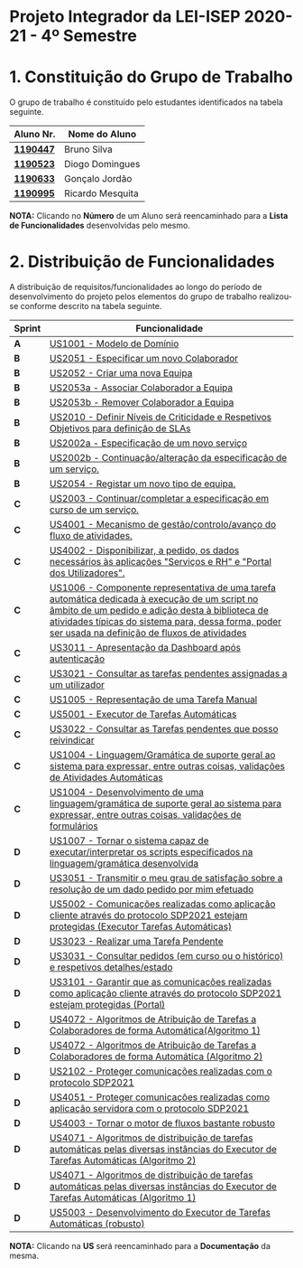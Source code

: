 # Projeto Integrador da LEI-ISEP 2020-21 - 4º Semestre

# 1. Constituição do Grupo de Trabalho

O grupo de trabalho é constituído pelo estudantes identificados na tabela seguinte.

| Aluno Nr.	                                                     | Nome do Aluno			        |
|----------------------------------------------------------------|----------------------------|
| **[1190447](/docs/1190447/)**                                  | Bruno Silva                |
| **[1190523](/docs/1190523/ListaFuncionalidadesEstudante.md)**  | Diogo Domingues            |
| **[1190633](../docs/1190633/ListaFuncionalidadesEstudante.md)**  | Gonçalo Jordão             |
| **[1190995](/docs/1190995/)**                                  | Ricardo Mesquita           |

**NOTA:** Clicando no **Número** de um Aluno será reencaminhado para a **Lista de Funcionalidades** desenvolvidas pelo mesmo.

# 2. Distribuição de Funcionalidades ###

A distribuição de requisitos/funcionalidades ao longo do período de desenvolvimento do projeto pelos elementos do grupo de trabalho realizou-se conforme descrito na tabela seguinte.

| Sprint | Funcionalidade                                                                                                                                                                                    |
|--------|---------------------------------------------------------------------------------------------------------------------------------------------------------------------------------------------------|
| **A**  | [US1001 - Modelo de Domínio](/docs//MD/ModeloDeDomínio.svg)                                                                                                                                       |
| **B**  | [US2051 - Especificar um novo Colaborador](/docs/1190523/US2051/ProcessoEngenhariaFuncionalidade.md)                                                                                                                                |
| **B**  | [US2052 - Criar uma nova Equipa](/docs/1190523/US2052/ProcessoEngenhariaFuncionalidade.md)                                                                                                                                |
| **B**  | [US2053a - Associar Colaborador  a Equipa](/docs/1190633/US2053a/ProcessoEngenhariaFuncionalidade.md)                                                                                             |
| **B**  | [US2053b - Remover Colaborador a Equipa](/docs/1190633/US2053b/ProcessoEngenhariaFuncionalidade.md)                                                                                               |
| **B**  | [US2010 - Definir Níveis de Criticidade e Respetivos Objetivos para definição de SLAs](/docs/1190633/US2010/ProcessoEngenhariaFuncionalidade.md)                                                  |
| **B**  | [US2002a - Especificação de um novo serviço](/docs/1190447/US2002a/ProcessoEngenhariaFuncionalidade.md)                                                                                           |
| **B**  | [US2002b - Continuação/alteração da especificação de um serviço.](/docs/1190447/US2002b/ProcessoEngenhariaFuncionalidade.md)                                                                      |
| **B**  | [US2054 - Registar um novo tipo de equipa.](/docs/1190447/US2054/ProcessoEngenhariaFuncionalidade.md)                                                                                             |
| **C**  | [US2003 - Continuar/completar a especificação em curso de um serviço.](/docs/1190447/US2003/ProcessoEngenhariaFuncionalidade.md)                                                                  |
| **C**  | [US4001 - Mecanismo de gestão/controlo/avanço do fluxo de atividades.](/docs/1190447/US4001/ProcessoEngenhariaFuncionalidade.md)                                                                  |
| **C**  | [US4002 - Disponibilizar, a pedido, os dados necessários às aplicações "Serviços e RH" e "Portal dos Utilizadores".](/docs/1190447/US4002/ProcessoEngenhariaFuncionalidade.md)                    |
| **C**  | [US1006 - Componente representativa de uma tarefa automática dedicada à execução de um script no âmbito de um pedido e adição desta à biblioteca de atividades típicas do sistema para, dessa forma, poder ser usada na definição de fluxos de atividades](/docs/1190523/US1006/ProcessoEngenhariaFuncionalidade.md)                                                                                                                                |
| **C**  | [US3011 - Apresentação da Dashboard após autenticação](/docs/1190523/US3011/ProcessoEngenhariaFuncionalidade.md)                                                                                                                                |
| **C**  | [US3021 - Consultar as tarefas pendentes assignadas a um utilizador](/docs/1190523/US3021/ProcessoEngenhariaFuncionalidade.md)                                                                                                                                |
| **C**  | [US1005 - Representação de uma Tarefa Manual](/docs/1190633/US1005/ProcessoEngenhariaFuncionalidade.md)                                                                                           |
| **C**  | [US5001 - Executor de Tarefas Automáticas](/docs/1190633/US5001/ProcessoEngenhariaFuncionalidade.md)                                                                                              |
| **C**  | [US3022 - Consultar as Tarefas pendentes que posso reivindicar](/docs/1190633/US3022/ProcessoEngenhariaFuncionalidade.md)                                                                         |
| **C**  | [US1004 - Linguagem/Gramática de suporte geral ao sistema para expressar, entre outras coisas, validações de Atividades Automáticas](/docs/1190633/US1004/ProcessoEngenhariaFuncionalidade.md)    |
| **C**  | [US1004 - Desenvolvimento de uma linguagem/gramática de suporte geral ao sistema para expressar, entre outras coisas, validações de formulários](/docs/1190523/US1004_1007/ProcessoEngenhariaFuncionalidade.md) |
| **D**  | [US1007 - Tornar o sistema capaz de executar/interpretar os scripts especificados na linguagem/gramática desenvolvida](/docs/1190523/US1004_1007/ProcessoEngenhariaFuncionalidade.md) |
| **D**  | [US3051 - Transmitir o meu grau de satisfação sobre a resolução de um dado pedido por mim efetuado](/docs/1190633/US3051/ProcessoEngenhariaFuncionalidade.md)                                     |
| **D**  | [US5002 - Comunicações realizadas como aplicação cliente através do protocolo SDP2021 estejam protegidas (Executor Tarefas Automáticas)](/docs/1190633/US5002/ProcessoEngenhariaFuncionalidade.md)|
| **D**  | [US3023 - Realizar uma Tarefa Pendente](/docs/1190523/US3023/ProcessoEngenhariaFuncionalidade.md)                                                                                                                                |
| **D**  | [US3031 - Consultar pedidos (em curso ou o histórico) e respetivos detalhes/estado](/docs/1190523/US3031/ProcessoEngenhariaFuncionalidade.md)                                                                                                                                |
| **D**  | [US3101 - Garantir que as comunicações realizadas como aplicação cliente através do protocolo SDP2021 estejam protegidas (Portal)](/docs/1190523/US3101/ProcessoEngenhariaFuncionalidade.md)                                                                                                                                |
| **D**  | [US4072 - Algoritmos de Atribuição de Tarefas a Colaboradores de forma Automática(Algoritmo 1)](/docs/1190447/US4072/ProcessoEngenhariaFuncionalidade.md)                                                                                                                                |
| **D**  | [US4072 - Algoritmos de Atribuição de Tarefas a Colaboradores de forma Automática (Algoritmo 2)](/docs/1190523/US4072/ProcessoEngenhariaFuncionalidade.md)                                                                                                                                |
| **D**  | [US2102 - Proteger comunicações realizadas com o protocolo SDP2021](/docs/1190447/US2102/ProcessoEngenhariaFuncionalidade.md)                                                                     |
| **D**  | [US4051 - Proteger comunicações realizadas como aplicação servidora com o protocolo SDP2021](/docs/1190447/US4051/ProcessoEngenhariaFuncionalidade.md)                                            |
| **D**  | [US4003 - Tornar o motor de fluxos bastante robusto](/docs/1190447/US4003/ProcessoEngenhariaFuncionalidade.md)                                                                                    |
| **D**  | [US4071 - Algoritmos de distribuição de tarefas automáticas pelas diversas instâncias do Executor de Tarefas Automáticas (Algoritmo 2)](/docs/1190633/US4071/ProcessoEngenhariaFuncionalidade.md) |
| **D**  | [US4071 - Algoritmos de distribuição de tarefas automáticas pelas diversas instâncias do Executor de Tarefas Automáticas (Algoritmo 1)](/docs/1190995/US4071/ProcessoEngenhariaFuncionalidade.md) |
| **D**  | [US5003 - Desenvolvimento do Executor de Tarefas Automáticas (robusto)](/docs/1190633/US5003/ProcessoEngenhariaFuncionalidade.md)                                                                  |

**NOTA:** Clicando na **US** será reencaminhado para a **Documentação** da mesma.
